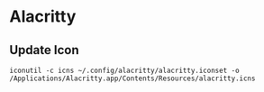 # Alacritty

## Update Icon

```
iconutil -c icns ~/.config/alacritty/alacritty.iconset -o /Applications/Alacritty.app/Contents/Resources/alacritty.icns
```

<!--
- https://arslan.io/2018/02/05/gpu-accelerated-terminal-alacritty/
